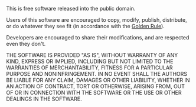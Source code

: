 This is free software released into the public domain.

Users of this software are encouraged to copy, modify, publish, distribute, or do whatever they see fit (in accordance with the [Golden Rule](http://en.wikipedia.org/wiki/Golden_Rule)).

Developers are encouraged to share their modifications, and are respected even they don't.

THE SOFTWARE IS PROVIDED "AS IS", WITHOUT WARRANTY OF ANY KIND, EXPRESS OR IMPLIED, INCLUDING BUT NOT LIMITED TO THE WARRANTIES OF MERCHANTABILITY, FITNESS FOR A PARTICULAR PURPOSE AND NONINFRINGEMENT. IN NO EVENT SHALL THE AUTHORS BE LIABLE FOR ANY CLAIM, DAMAGES OR OTHER LIABILITY, WHETHER IN AN ACTION OF CONTRACT, TORT OR OTHERWISE, ARISING FROM, OUT OF OR IN CONNECTION WITH THE SOFTWARE OR THE USE OR OTHER DEALINGS IN THE SOFTWARE.